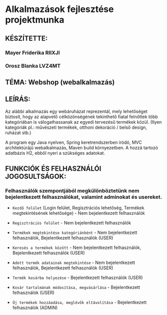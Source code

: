 # Alkalmazások fejlesztése projektmunka

## KÉSZÍTETTE: 
### Mayer Friderika RIIXJI
### Orosz Blanka LVZ4MT
			
## TÉMA: Webshop (webalkalmazás)

## LEÍRÁS:

Az alábbi alkalmazás egy webáruházat reprezentál, mely lehetőséget biztosít, hogy az alapvető célközönségének tekinthető fiatal felnőttek több kategóriában is válogathassanak az egyedi tervezésű termékek közül. (Ilyen kategóriák pl.: művészeti termékek, otthoni dekoráció / belső design, ruházat stb.) 

A program egy Java nyelven, Spring keretrendszerben íródó, MVC architektúrájú webalkalmazás, Maven build környezetben. A hozzá tartozó adatbázis H2, ebből nyeri a szükséges adatokat.


## FUNKCIÓK ÉS FELHASZNÁLÓI JOGOSULTSÁGOK:

### Felhasználók szempontjából megkülönböztetünk nem bejelentkezett felhasználókat, valamint adminokat és usereket. 

* ```Kezdő felület``` (Login felület, Regisztrációs lehetőség, Termékek megtekintésének lehetősége) - Nem bejelentkezett felhasználók

* ```Regisztrációs felület``` - Nem bejelentkezett felhasználók

* ```Termékek megtekintése kategóriánként``` - Nem bejelentkezett felhasználók, Bejelentkezett felhasználók (USER)

* ```Keresés a termékek között``` - Nem bejelentkezett felhasználók, Bejelentkezett felhasználók (USER)

* ```Adott termék adatainak megtekintése``` - Nem bejelentkezett felhasználók, Bejelentkezett felhasználók (USER)

* ```Termék kosárba helyezése``` - Bejelentkezett felhasználók (USER)

* ```Kosár tartalmának módosítása, megvásárlása``` - Bejelentkezett felhasználók (USER)

* ```Új termékek hozzáadása, meglévők eltávolítása``` - Bejelentkezett felhasználók (ADMIN)
